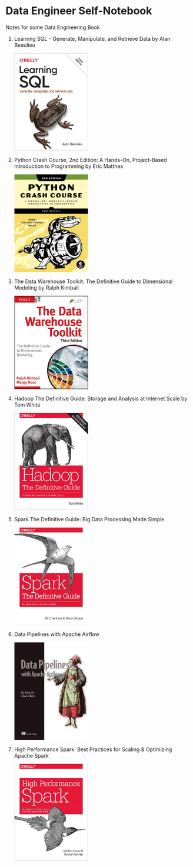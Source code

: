 # Data Engineer Self-Notebook

Notes for some Data Engineering Book

1. Learning SQL - Generate, Manipulate, and Retrieve Data by Alan Beaulieu 

    <img src="docs/learning_sql.jpg" style="width:200px;"/>

2. Python Crash Course, 2nd Edition: A Hands-On, Project-Based Introduction to Programming by Eric Matthes

    <img src="docs/python_crash_course.jpg" style="width:200px;"/>

3. The Data Warehouse Toolkit: The Definitive Guide to Dimensional Modeling by Ralph Kimball

    <img src="docs/dw_toolkit.jpg" style="width:200px;">
    
4. Hadoop The Definitive Guide: Storage and Analysis at Internet Scale by Tom White

    <img src="docs/hadoop_the_definitive_guide.jpg" style="width:200px;">
    
5. Spark The Definitive Guide: Big Data Processing Made Simple

    <img src="docs/spark_the_definitive_guide.jpg" style="width:200px;">

6. Data Pipelines with Apache Airflow

    <img src="docs/data_pipelines_with_airflow.jpg" style="width:200px;">

7. High Performance Spark: Best Practices for Scaling & Optimizing Apache Spark

    <img src="docs/high_performance_spark.jpg" style="width:200px;">
